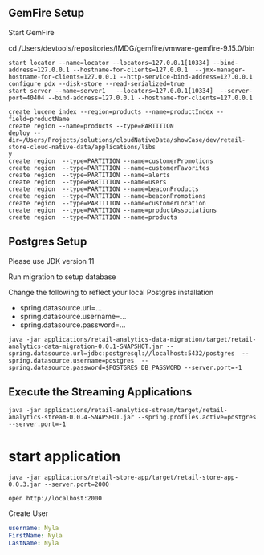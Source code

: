 ## GemFire Setup


Start GemFire

cd /Users/devtools/repositories/IMDG/gemfire/vmware-gemfire-9.15.0/bin


```shell
start locator --name=locator --locators=127.0.0.1[10334] --bind-address=127.0.0.1 --hostname-for-clients=127.0.0.1  --jmx-manager-hostname-for-clients=127.0.0.1 --http-service-bind-address=127.0.0.1
configure pdx --disk-store --read-serialized=true
start server --name=server1   --locators=127.0.0.1[10334]  --server-port=40404 --bind-address=127.0.0.1 --hostname-for-clients=127.0.0.1    
```


```shell
create lucene index --region=products --name=productIndex --field=productName
create region --name=products --type=PARTITION
deploy --dir=/Users/Projects/solutions/cloudNativeData/showCase/dev/retail-store-cloud-native-data/applications/libs
y
create region  --type=PARTITION --name=customerPromotions
create region  --type=PARTITION --name=customerFavorites
create region  --type=PARTITION --name=alerts
create region  --type=PARTITION --name=users
create region  --type=PARTITION --name=beaconProducts
create region  --type=PARTITION --name=beaconPromotions 
create region  --type=PARTITION --name=customerLocation
create region  --type=PARTITION --name=productAssociations
create region  --type=PARTITION --name=products
```

	


## Postgres Setup

Please use JDK version 11

Run migration to setup database

Change the following to reflect your local Postgres installation

- spring.datasource.url=...
- spring.datasource.username=...
- spring.datasource.password=...

```shell
java -jar applications/retail-analytics-data-migration/target/retail-analytics-data-migration-0.0.1-SNAPSHOT.jar --spring.datasource.url=jdbc:postgresql://localhost:5432/postgres  --spring.datasource.username=postgres  --spring.datasource.password=$POSTGRES_DB_PASSWORD --server.port=-1
```

## Execute the Streaming Applications

```shell
java -jar applications/retail-analytics-stream/target/retail-analytics-stream-0.0.4-SNAPSHOT.jar --spring.profiles.active=postgres --server.port=-1
```


# start application

```shell
java -jar applications/retail-store-app/target/retail-store-app-0.0.3.jar --server.port=2000
```


```shell
open http://localhost:2000
```

Create User
```yaml
username: Nyla
FirstName: Nyla
LastName: Nyla
```